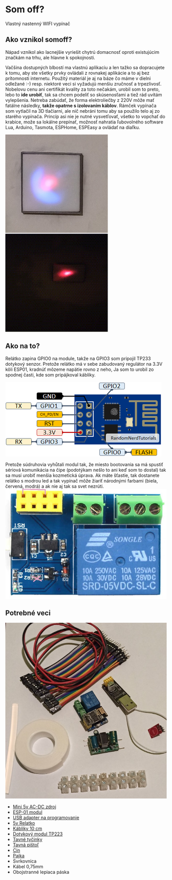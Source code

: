 # Som off?
Vlastný nastenný WIFI vypínač

## Ako vznikol somoff?
Nápad vznikol ako lacnejšie vyriešit chytrú domacnosť oproti existujúcim značkám na trhu, ale hlavne k spokojnosti.

Vačšina dostupných blbostí ma vlastnú aplikaciu a len tažko sa dopracujete k tomu, aby ste všetky prvky ovládali z rovnakej aplikácie a to aj bez prítomnosti internetu. Použitý materiál je aj na báze čo máme v dielni odležané :-) resp. niektoré veci si vyžadujú menšiu zručnosť a trpezlivosť. Nobelovu cenu ani certifikát kvality za toto nečakám, urobil som to preto, lebo to **ide urobiť**, tak sa chcem podeliť so skúsenosťami a tiež rád uvítám vylepšenia. Netreba zabúdať, že forma elektroliečby z 220V môže mať fatálne následky, **takže opatrne s izolovaním káblov**. Rámček vypínača som vytlačil na 3D tlačiarni, ale nič nebráni tomu aby sa použilo telo aj zo starého vypínača. Princíp asi nie je nutné vysvetľovať, všetko to vopchať do krabice, može sa lokálne prepínať, možnosť nahratia ľubovolného software Lua, Arduino, Tasmota, ESPHome, ESPEasy a ovládať na diaľku.

<img src="https://github.com/rpisoft/somoff/blob/main/images/somoff.jpg" alt="Vypinac" width="320"/><img src="https://github.com/rpisoft/somoff/blob/main/images/1610343015971.gif" alt="Vypinac" width="320" height="306"/>

## Ako na to?
Relátko zapina GPIO0 na module, takže na GPIO3 som pripojil TP233 dotykový senzor. Pretože relátko má v sebe zabudovaný regulátor na 3.3V kôli ESP01, kradnúť môzeme napätie rovno z neho, Ja som to urobil zo spodnej časti, kde som pripájkoval kábliky.

![ESP 01](https://github.com/rpisoft/somoff/blob/main/images/ESP-01-ESP8266-pinout-gpio-pin.png)

Pretože súdruhovia vyhůtali modul tak, že miesto bootovania sa má spustiť sériová komunikácia na čipe (podotýkam nešlo to ani keď som to dostal) tak sa musí urobiť menšia kozmetická úprava. Ak máte šťastie, tak dostanete relátko s modrou led a tak vypínač môže žiariť národnými farbami (biela, červená, modrá) a ak nie aj tak sa svet nezrúti.
<img src="https://github.com/rpisoft/somoff/blob/main/images/fix5relay1.0.jpg" alt="Relatko"/> 

## Potrebné veci

![Elektronika](https://github.com/rpisoft/somoff/blob/main/images/need2.jpg)

* [Mini 5v AC-DC zdroj](https://techfun.sk/produkt/ac-dc-napatovy-zdroj/)
* [ESP-01 modul](https://techfun.sk/produkt/wifi-modul-esp8266/)
* [USB adapter na programovanie](https://techfun.sk/produkt/esp8266-serial-wifi-adapter/)
* [5v Relatko](https://rlx.sk/sk/iot-the-internet-of-things/6227-esp8266-esp-01esp-01s-relay-wifi-smart-control-module-for-arduinoraspberry-pi-er-esp11002r.html)
* [Kábliky 10 cm](https://techfun.sk/produkt/kabliky-40-kusov-10-cm-m-f/)
* [Dotykový modul TP223](https://techfun.sk/produkt/kapacitne-dotykove-tlacidlo-ttp223/)
* [Tavné tyčinky](https://techfun.sk/produkt/napln-do-tavnej-pistole/)
* [Tavná pištoľ](https://techfun.sk/produkt/tavna-pistol-40w-s-606/)
* [Cin](https://techfun.sk/produkt/cin-13g-0-8-mm/)
* [Pajka](https://techfun.sk/produkt/hrotova-spajkovacka-60w-s-nastavitelnou-teplotou/)
* Svrkovnica
* Kábel 0,75mm
* Obojstranné lepiaca páska

